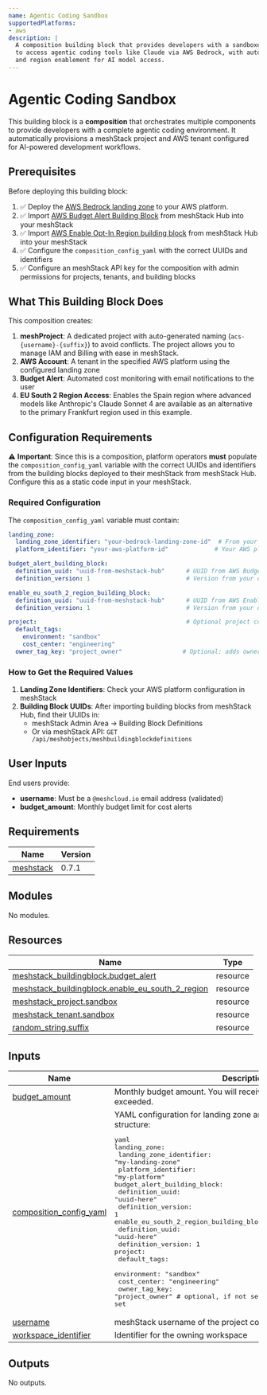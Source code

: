 ```yaml
---
name: Agentic Coding Sandbox
supportedPlatforms:
- aws
description: |
  A composition building block that provides developers with a sandboxed AWS environment
  to access agentic coding tools like Claude via AWS Bedrock, with automatic budget alerts
  and region enablement for AI model access.
---
```

# Agentic Coding Sandbox

This building block is a **composition** that orchestrates multiple components to provide developers with a complete agentic coding environment. It automatically provisions a meshStack project and AWS tenant configured for AI-powered development workflows.

## Prerequisites

Before deploying this building block:

1. ✅ Deploy the [AWS Bedrock landing zone](../backplane/landingzone/README.md) to your AWS platform.
2. ✅ Import [AWS Budget Alert Building Block](https://hub.meshcloud.io/definitions/aws-budget-alert) from meshStack Hub into your meshStack
3. ✅ Import [AWS Enable Opt-In Region building block](https://hub.meshcloud.io/definitions/aws-opt-in-region) from meshStack Hub into your meshStack
4. ✅ Configure the `composition_config_yaml` with the correct UUIDs and identifiers
5. ✅ Configure an meshStack API key for the composition with admin permissions for projects, tenants, and building blocks

## What This Building Block Does

This composition creates:

1. **meshProject**: A dedicated project with auto-generated naming (`acs-{username}-{suffix}`) to avoid conflicts. The project allows you to manage IAM and Billing with ease in meshStack.
2. **AWS Account**: A tenant in the specified AWS platform using the configured landing zone
3. **Budget Alert**: Automated cost monitoring with email notifications to the user
4. **EU South 2 Region Access**: Enables the Spain region where advanced models like Anthropic's Claude Sonnet 4 are available as an alternative to the primary Frankfurt region used in this example.

## Configuration Requirements

⚠️ **Important**: Since this is a composition, platform operators **must** populate the `composition_config_yaml` variable with the correct UUIDs and identifiers from the building blocks deployed to their meshStack from meshStack Hub. Configure this as a static code input in your meshStack.

### Required Configuration

The `composition_config_yaml` variable must contain:

```yaml
landing_zone:
  landing_zone_identifier: "your-bedrock-landing-zone-id"  # From your AWS Bedrock LZ deployment
  platform_identifier: "your-aws-platform-id"             # Your AWS platform identifier

budget_alert_building_block:
  definition_uuid: "uuid-from-meshstack-hub"      # UUID from AWS Budget Alert BB deployment
  definition_version: 1                           # Version from your deployment

enable_eu_south_2_region_building_block:
  definition_uuid: "uuid-from-meshstack-hub"      # UUID from AWS Enable Opt-In Region BB deployment
  definition_version: 1                           # Version from your deployment

project:                                          # Optional project configuration
  default_tags:
    environment: "sandbox"
    cost_center: "engineering"
  owner_tag_key: "project_owner"                 # Optional: adds owner tag to project
```

### How to Get the Required Values

1. **Landing Zone Identifiers**: Check your AWS platform configuration in meshStack
2. **Building Block UUIDs**: After importing building blocks from meshStack Hub, find their UUIDs in:
   - meshStack Admin Area → Building Block Definitions
   - Or via meshStack API: `GET /api/meshobjects/meshbuildingblockdefinitions`

## User Inputs

End users provide:

- **username**: Must be a `@meshcloud.io` email address (validated)
- **budget_amount**: Monthly budget limit for cost alerts

<!-- BEGIN_TF_DOCS -->
## Requirements

| Name | Version |
|------|---------|
| <a name="requirement_meshstack"></a> [meshstack](#requirement\_meshstack) | 0.7.1 |

## Modules

No modules.

## Resources

| Name | Type |
|------|------|
| [meshstack_buildingblock.budget_alert](https://registry.terraform.io/providers/meshcloud/meshstack/0.7.1/docs/resources/buildingblock) | resource |
| [meshstack_buildingblock.enable_eu_south_2_region](https://registry.terraform.io/providers/meshcloud/meshstack/0.7.1/docs/resources/buildingblock) | resource |
| [meshstack_project.sandbox](https://registry.terraform.io/providers/meshcloud/meshstack/0.7.1/docs/resources/project) | resource |
| [meshstack_tenant.sandbox](https://registry.terraform.io/providers/meshcloud/meshstack/0.7.1/docs/resources/tenant) | resource |
| [random_string.suffix](https://registry.terraform.io/providers/hashicorp/random/latest/docs/resources/string) | resource |

## Inputs

| Name | Description | Type | Default | Required |
|------|-------------|------|---------|:--------:|
| <a name="input_budget_amount"></a> [budget\_amount](#input\_budget\_amount) | Monthly budget amount. You will receive an alert when the budget is exceeded. | `number` | n/a | yes |
| <a name="input_composition_config_yaml"></a> [composition\_config\_yaml](#input\_composition\_config\_yaml) | YAML configuration for landing zone and building blocks. Expected structure:<pre>yaml<br>landing_zone:<br>  landing_zone_identifier: "my-landing-zone"<br>  platform_identifier: "my-platform"<br>budget_alert_building_block:<br>  definition_uuid: "uuid-here"<br>  definition_version: 1<br>enable_eu_south_2_region_building_block:<br>  definition_uuid: "uuid-here"<br>  definition_version: 1<br>project:<br>  default_tags:<br>    environment: "sandbox"<br>    cost_center: "engineering"<br>  owner_tag_key: "project_owner"  # optional, if not set no project owner tag will be set</pre> | `string` | n/a | yes |
| <a name="input_username"></a> [username](#input\_username) | meshStack username of the project contact. This should be an email. | `string` | n/a | yes |
| <a name="input_workspace_identifier"></a> [workspace\_identifier](#input\_workspace\_identifier) | Identifier for the owning workspace | `string` | n/a | yes |

## Outputs

No outputs.
<!-- END_TF_DOCS -->